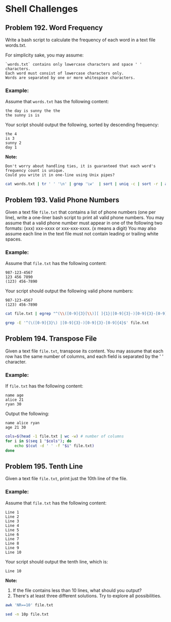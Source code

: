 # Shell Challenges

## Problem 192. Word Frequency

Write a bash script to calculate the
frequency
of each word in a text file words.txt.

For simplicity sake, you may assume:

    `words.txt` contains only lowercase characters and space ' ' characters.
    Each word must consist of lowercase characters only.
    Words are separated by one or more whitespace characters.

### Example:

Assume that `words.txt` has the following content:

```
the day is sunny the the
the sunny is is
```

Your script should output the following, sorted by descending frequency:

```
the 4
is 3
sunny 2
day 1
```

**Note:**

    Don't worry about handling ties, it is guaranteed that each word's frequency count is unique.
    Could you write it in one-line using Unix pipes?

```bash
cat words.txt | tr ' ' '\n' | grep '\w'  | sort | uniq -c | sort -r | awk -F ' ' '{print $2,$1}'
```

## Problem 193. Valid Phone Numbers

Given a text file `file.txt` that contains a list of phone numbers (one per line), write a one-liner bash script to print all valid phone numbers.
You may assume that a valid phone number must appear in one of the following two formats: (xxx) xxx-xxxx or xxx-xxx-xxxx. (x means a digit)
You may also assume each line in the text file must not contain leading or trailing white spaces.

### Example:

Assume that `file.txt` has the following content:

```
987-123-4567
123 456 7890
(123) 456-7890
```

Your script should output the following valid phone numbers:

```
987-123-4567
(123) 456-7890
```

```bash
cat file.txt | egrep "^(\\([0-9]{3}[\\)][ ]{1}|[0-9]{3}-)[0-9]{3}-[0-9]{4}$"

grep -E '^(\([0-9]{3}\) |[0-9]{3}-)[0-9]{3}-[0-9]{4}$' file.txt
```

## Problem 194. Transpose File

Given a text file `file.txt`, transpose its content.
You may assume that each row has the same number of columns, and each field is separated by the ' ' character.

### Example:

If `file.txt` has the following content:

```
name age
alice 21
ryan 30
```

Output the following:

```
name alice ryan
age 21 30
```

```bash
cols=$(head -1 file.txt | wc -w) # number of columns
for i in $(seq 1 "$cols"); do
    echo $(cut -d ' ' -f "$i" file.txt)
done
```

## Problem 195. Tenth Line 

Given a text file `file.txt`, print just the 10th line of the file.

### Example:

Assume that `file.txt` has the following content:

```
Line 1
Line 2
Line 3
Line 4
Line 5
Line 6
Line 7
Line 8
Line 9
Line 10
```

Your script should output the tenth line, which is:

```
Line 10
```

**Note:**

1. If the file contains less than 10 lines, what should you output?
2. There's at least three different solutions. Try to explore all possibilities.

```bash
awk 'NR==10' file.txt

sed -n 10p file.txt
```